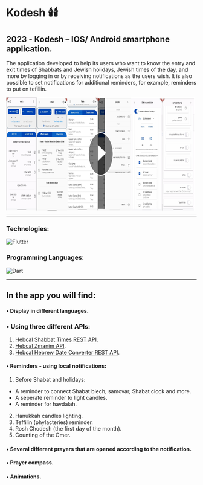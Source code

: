 # Kodesh :candle::candle:

## 2023 - Kodesh – IOS/ Android smartphone application.

The application developed to help its users who want to know the entry and exit times of Shabbats and Jewish holidays, Jewish times of the day, and more by logging in or by receiving notifications as the users wish.
It is also possible to set notifications for additional reminders, for example, reminders to put on tefillin.

<a href='https://vimeo.com/790796748'>
  <img align="center"  alt="Watch the video" width="500px" height="300px" src="./readmeAssets/kodesh.png" />
</a>

---

### Technologies:

<div>
  <img alt="Flutter" src="https://img.shields.io/badge/Flutter-00579c?style=for-the-badge&logo=flutter&logoColor=white" />
</div>

### Programming Languages:

<div>
  <img alt="Dart" src="https://img.shields.io/badge/Dart-00579c?style=for-the-badge&logo=dart&logoColor=white" />
</div>

---

## In the app you will find:

#### • Display in different languages.

### • Using three different APIs:

1. [Hebcal Shabbat Times REST API](https://www.hebcal.com/home/197/shabbat-times-rest-api).
2. [Hebcal Zmanim API](https://www.hebcal.com/home/1663/zmanim-halachic-times-api).
3. [Hebcal Hebrew Date Converter REST API](https://www.hebcal.com/home/219/hebrew-date-converter-rest-api).

#### • Reminders - using local notifications:

1. Before Shabat and holidays:

- A reminder to connect Shabat blech, samovar, Shabat clock and more.
- A seperate reminder to light candles.
- A reminder for havdalah.

2. Hanukkah candles lighting.
3. Teffilin (phylacteries) reminder.
4. Rosh Chodesh (the first day of the month).
5. Counting of the Omer.

#### • Several different prayers that are opened according to the notification.

#### • Prayer compass.

#### • Animations.
